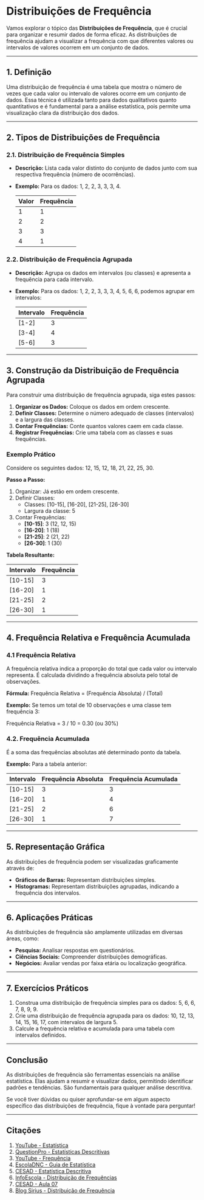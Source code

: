 # **Distribuições de Frequência**

Vamos explorar o tópico das **Distribuições de Frequência**, que é crucial para organizar e resumir dados de forma eficaz. As distribuições de frequência ajudam a visualizar a frequência com que diferentes valores ou intervalos de valores ocorrem em um conjunto de dados.

---

## **1. Definição**

Uma distribuição de frequência é uma tabela que mostra o número de vezes que cada valor ou intervalo de valores ocorre em um conjunto de dados. Essa técnica é utilizada tanto para dados qualitativos quanto quantitativos e é fundamental para a análise estatística, pois permite uma visualização clara da distribuição dos dados.

---

## **2. Tipos de Distribuições de Frequência**

### **2.1. Distribuição de Frequência Simples**
- **Descrição:** Lista cada valor distinto do conjunto de dados junto com sua respectiva frequência (número de ocorrências).
- **Exemplo:**
  Para os dados: 1, 2, 2, 3, 3, 3, 4.

  | Valor | Frequência |
  |-------|------------|
  | 1     | 1          |
  | 2     | 2          |
  | 3     | 3          |
  | 4     | 1          |

### **2.2. Distribuição de Frequência Agrupada**
- **Descrição:** Agrupa os dados em intervalos (ou classes) e apresenta a frequência para cada intervalo.
- **Exemplo:**
  Para os dados: 1, 2, 2, 3, 3, 3, 4, 5, 6, 6, podemos agrupar em intervalos:

  | Intervalo | Frequência |
  |-----------|------------|
  | [1-2]     | 3          |
  | [3-4]     | 4          |
  | [5-6]     | 3          |

---

## **3. Construção da Distribuição de Frequência Agrupada**

Para construir uma distribuição de frequência agrupada, siga estes passos:

1. **Organizar os Dados:** Coloque os dados em ordem crescente.
2. **Definir Classes:** Determine o número adequado de classes (intervalos) e a largura das classes.
3. **Contar Frequências:** Conte quantos valores caem em cada classe.
4. **Registrar Frequências:** Crie uma tabela com as classes e suas frequências.

### **Exemplo Prático**
Considere os seguintes dados: 12, 15, 12, 18, 21, 22, 25, 30.

**Passo a Passo:**
1. Organizar: Já estão em ordem crescente.
2. Definir Classes:
   - Classes: [10-15], [16-20], [21-25], [26-30]
   - Largura da classe: 5
3. Contar Frequências:
   - **[10-15]**: 3 (12, 12, 15)
   - **[16-20]**: 1 (18)
   - **[21-25]**: 2 (21, 22)
   - **[26-30]**: 1 (30)


**Tabela Resultante:**

| Intervalo | Frequência |
|-----------|------------|
| [10-15]   | 3          |
| [16-20]   | 1          |
| [21-25]   | 2          |
| [26-30]   | 1          |

---

## **4. Frequência Relativa e Frequência Acumulada**

### 4.1 **Frequência Relativa**

A frequência relativa indica a proporção do total que cada valor ou intervalo representa. É calculada dividindo a frequência absoluta pelo total de observações.

**Fórmula:**
Frequência Relativa = (Frequência Absoluta) / (Total)

**Exemplo:**
Se temos um total de 10 observações e uma classe tem frequência 3:

Frequência Relativa = 3 / 10 = 0.30 (ou 30%)


### **4.2. Frequência Acumulada**
É a soma das frequências absolutas até determinado ponto da tabela.

**Exemplo:**
Para a tabela anterior:

| Intervalo | Frequência Absoluta | Frequência Acumulada |
|-----------|----------------------|----------------------|
| [10-15]   | 3                   | 3                   |
| [16-20]   | 1                   | 4                   |
| [21-25]   | 2                   | 6                   |
| [26-30]   | 1                   | 7                   |

---

## **5. Representação Gráfica**

As distribuições de frequência podem ser visualizadas graficamente através de:

- **Gráficos de Barras:** Representam distribuições simples.
- **Histogramas:** Representam distribuições agrupadas, indicando a frequência dos intervalos.

---

## **6. Aplicações Práticas**

As distribuições de frequência são amplamente utilizadas em diversas áreas, como:
- **Pesquisa:** Analisar respostas em questionários.
- **Ciências Sociais:** Compreender distribuições demográficas.
- **Negócios:** Avaliar vendas por faixa etária ou localização geográfica.

---

## **7. Exercícios Práticos**

1. Construa uma distribuição de frequência simples para os dados: 5, 6, 6, 7, 8, 9, 9.
2. Crie uma distribuição de frequência agrupada para os dados: 10, 12, 13, 14, 15, 16, 17, com intervalos de largura 5.
3. Calcule a frequência relativa e acumulada para uma tabela com intervalos definidos.

---

## **Conclusão**

As distribuições de frequência são ferramentas essenciais na análise estatística. Elas ajudam a resumir e visualizar dados, permitindo identificar padrões e tendências. São fundamentais para qualquer análise descritiva.

Se você tiver dúvidas ou quiser aprofundar-se em algum aspecto específico das distribuições de frequência, fique à vontade para perguntar!

---

## **Citações**
1. [YouTube - Estatística](https://www.youtube.com/watch?v=vqZb_Fqj1C0)  
2. [QuestionPro - Estatísticas Descritivas](https://www.questionpro.com/blog/pt/estatisticas-descritivas/)  
3. [YouTube - Frequência](https://www.youtube.com/watch?v=wZ4SyKAnXQQ)  
4. [EscolaDNC - Guia de Estatística](https://www.escoladnc.com.br/blog/guia-completo-de-estatistica-descritiva-conceitos-e-aplicacoes/)  
5. [CESAD - Estatística Descritiva](https://cesad.ufs.br/ORBI/public/uploadCatalago/11395623032022Aula_05.pdf)  
6. [InfoEscola - Distribuição de Frequências](https://www.infoescola.com/estatistica/distribuicao-de-frequencias/)  
7. [CESAD - Aula 07](https://cesad.ufs.br/ORBI/public/uploadCatalago/11402223032022Aula_07.pdf)  
8. [Blog Sirius - Distribuição de Frequência](https://blog.sirius.education/distribuicao-de-frequencia/)
